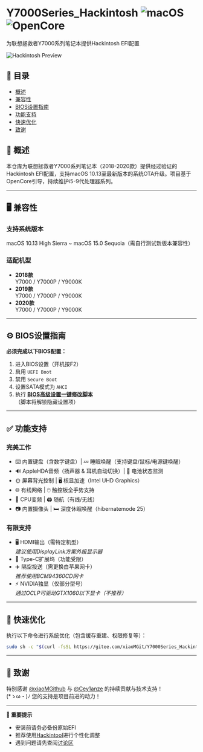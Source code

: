 # Y7000Series_Hackintosh <img src="https://img.shields.io/badge/macOS-Ventura/Sonoma-blue?style=flat&logo=apple" alt="macOS"> <img src="https://img.shields.io/badge/OpenCore-1.0.0+-green?style=flat" alt="OpenCore">

为联想拯救者Y7000系列笔记本提供Hackintosh EFI配置

![Hackintosh Preview](https://example.com/preview.jpg) <!-- 可替换为实际效果图链接 -->

## 📖 目录
- [概述](#-概述)
- [兼容性](#-兼容性)
- [BIOS设置指南](#-bios设置指南)
- [功能支持](#-功能支持)
- [快速优化](#-快速优化)
- [致谢](#-致谢)

## 🌟 概述
本仓库为联想拯救者Y7000系列笔记本（2018-2020款）提供经过验证的Hackintosh EFI配置，支持macOS 10.13至最新版本的系统OTA升级。项目基于OpenCore引导，持续维护i5-9代处理器系列。

---

## 🖥️ 兼容性

### 支持系统版本
macOS 10.13 High Sierra ~ macOS 15.0 Sequoia（需自行测试新版本兼容性）

### 适配机型
- **2018款**  
  Y7000 / Y7000P / Y9000K
- **2019款**  
  Y7000 / Y7000P / Y9000K
- **2020款**  
  Y7000 / Y7000P / Y9000K

---

## ⚙️ BIOS设置指南
**必须完成以下BIOS配置：**
1. 进入BIOS设置（开机按F2）
2. 启用 `UEFI Boot`
3. 禁用 `Secure Boot`
4. 设置SATA模式为 `AHCI`
5. 执行 **[BIOS高级设置一键修改脚本](https://github.com/xiaoMGitHub/LEGION_Y7000Series_Insyde_Advanced_Settings_Tools)**  
   （脚本将解锁隐藏设置项）

---

## ✅ 功能支持
### 完美工作
- ⌨️ 内置键盘（含数字键盘）| 💤 睡眠唤醒（支持键盘/鼠标/电源键唤醒）
- 🔊 AppleHDA音频（扬声器 & 耳机自动切换）| 🔋 电池状态监测
- 🌞 屏幕背光控制 | 🖥️ 核显加速（Intel UHD Graphics）
- 🌐 有线网络 | 🖱️ 触控板全手势支持
- 🚀 CPU变频 | 🖨️ 随航（有线/无线）
- 📷 内置摄像头 | 🛏️ 深度休眠唤醒（hibernatemode 25）

### 有限支持
- 🖥️ HDMI输出（需特定机型）  
  *建议使用DisplayLink方案外接显示器*
- 🔌 Type-C扩展坞（功能受限）  
- ✈️ 隔空投送（需更换白苹果网卡）  
  *推荐使用BCM94360CD网卡*
- ⚡ NVIDIA独显（仅部分型号）  
  *通过OCLP可驱动GTX1060以下显卡（不推荐）*

---

## 🚀 快速优化
执行以下命令进行系统优化（包含缓存重建、权限修复等）：
```bash
sudo sh -c "$(curl -fsSL https://gitee.com/xiaoMGit/Y7000Series_Hackintosh_Fix/raw/master/Script/Optimize.sh)"
```

---

## 🙏 致谢
特别感谢 [@xiaoMGithub](https://github.com/xiaoMGitHub) 与 [@Cey1anze](https://github.com/Cey1anze) 的持续贡献与技术支持！  
(*ゝω・)ﾉ 您的支持是项目前进的动力！

---

**📢 重要提示**  
- 安装前请务必备份原始EFI
- 推荐使用[Hackintool](https://github.com/headkaze/Hackintool)进行个性化调整
- 遇到问题请先查阅[讨论区](https://github.com/Hy1Fly/Y7000Series_Hackintosh/issues)
